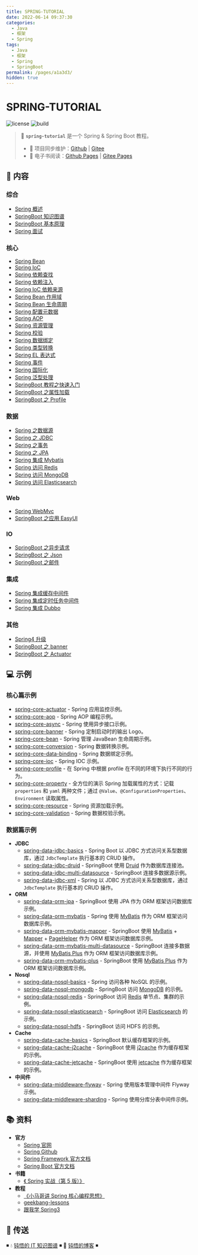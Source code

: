 ```yaml
---
title: SPRING-TUTORIAL
date: 2022-06-14 09:37:30
categories:
  - Java
  - 框架
  - Spring
tags:
  - Java
  - 框架
  - Spring
  - SpringBoot
permalink: /pages/a1a3d3/
hidden: true
---
```


# SPRING-TUTORIAL

![license](https://badgen.net/github/license/dunwu/spring-tutorial)
![build](https://travis-ci.com/dunwu/spring-tutorial.svg?branch=master)

> 🍃 **`spring-tutorial`** 是一个 Spring & Spring Boot 教程。
>
> - 🔁 项目同步维护：[Github](https://github.com/dunwu/spring-tutorial/) | [Gitee](https://gitee.com/turnon/spring-tutorial/)
> - 📖 电子书阅读：[Github Pages](https://dunwu.github.io/spring-tutorial/) | [Gitee Pages](http://turnon.gitee.io/spring-tutorial/)

## 📖 内容

### 综合

- [Spring 概述](00.Spring综合/01.Spring概述.md)
- [SpringBoot 知识图谱](00.Spring综合/21.SpringBoot知识图谱.md)
- [SpringBoot 基本原理](00.Spring综合/22.SpringBoot基本原理.md)
- [Spring 面试](00.Spring综合/99.Spring面试.md)

### 核心

- [Spring Bean](01.Spring核心/01.SpringBean.md)
- [Spring IoC](01.Spring核心/02.SpringIoC.md)
- [Spring 依赖查找](01.Spring核心/03.Spring依赖查找.md)
- [Spring 依赖注入](01.Spring核心/04.Spring依赖注入.md)
- [Spring IoC 依赖来源](01.Spring核心/05.SpringIoC依赖来源.md)
- [Spring Bean 作用域](01.Spring核心/06.SpringBean作用域.md)
- [Spring Bean 生命周期](01.Spring核心/07.SpringBean生命周期.md)
- [Spring 配置元数据](01.Spring核心/08.Spring配置元数据.md)
- [Spring AOP](01.Spring核心/10.SpringAop.md)
- [Spring 资源管理](01.Spring核心/20.Spring资源管理.md)
- [Spring 校验](01.Spring核心/21.Spring校验.md)
- [Spring 数据绑定](01.Spring核心/22.Spring数据绑定.md)
- [Spring 类型转换](01.Spring核心/23.Spring类型转换.md)
- [Spring EL 表达式](01.Spring核心/24.SpringEL.md)
- [Spring 事件](01.Spring核心/25.Spring事件.md)
- [Spring 国际化](01.Spring核心/26.Spring国际化.md)
- [Spring 泛型处理](01.Spring核心/27.Spring泛型处理.md)
- [SpringBoot 教程之快速入门](01.Spring核心/31.SpringBoot之快速入门.md)
- [SpringBoot 之属性加载](01.Spring核心/32.SpringBoot之属性加载.md)
- [SpringBoot 之 Profile](01.Spring核心/33.SpringBoot之Profile.md)

### 数据

- [Spring 之数据源](02.Spring数据/01.Spring之数据源.md)
- [Spring 之 JDBC](02.Spring数据/02.Spring之JDBC.md)
- [Spring 之事务](02.Spring数据/03.Spring之事务.md)
- [Spring 之 JPA](02.Spring数据/04.Spring之JPA.md)
- [Spring 集成 Mybatis](02.Spring数据/10.Spring集成Mybatis.md)
- [Spring 访问 Redis](02.Spring数据/21.Spring访问Redis.md)
- [Spring 访问 MongoDB](02.Spring数据/22.Spring访问MongoDB.md)
- [Spring 访问 Elasticsearch](02.Spring数据/23.Spring访问Elasticsearch.md)

### Web

- [Spring WebMvc](03.SpringWeb/01.SpringWebMvc.md)
- [SpringBoot 之应用 EasyUI](03.SpringWeb/21.SpringBoot之应用EasyUI.md)

### IO

- [SpringBoot 之异步请求](04.SpringIO/01.SpringBoot之异步请求.md)
- [SpringBoot 之 Json](04.SpringIO/02.SpringBoot之Json.md)
- [SpringBoot 之邮件](04.SpringIO/03.SpringBoot之邮件.md)

### 集成

- [Spring 集成缓存中间件](05.Spring集成/01.Spring集成缓存.md)
- [Spring 集成定时任务中间件](05.Spring集成/02.Spring集成调度器.md)
- [Spring 集成 Dubbo](05.Spring集成/03.Spring集成Dubbo.md)

### 其他

- [Spring4 升级](99.Spring其他/01.Spring4升级.md)
- [SpringBoot 之 banner](99.Spring其他/21.SpringBoot之banner.md)
- [SpringBoot 之 Actuator](99.Spring其他/22.SpringBoot之Actuator.md)

## 💻 示例

### 核心篇示例

- [spring-core-actuator](https://github.com/dunwu/spring-tutorial/tree/master/codes/core/actuator) - Spring 应用监控示例。
- [spring-core-aop](https://github.com/dunwu/spring-tutorial/tree/master/codes/core/aop) - Spring AOP 编程示例。
- [spring-core-async](https://github.com/dunwu/spring-tutorial/tree/master/codes/core/async) - Spring 使用异步接口示例。
- [spring-core-banner](https://github.com/dunwu/spring-tutorial/tree/master/codes/core/banner) - Spring 定制启动时的输出 Logo。
- [spring-core-bean](https://github.com/dunwu/spring-tutorial/tree/master/codes/core/bean) - Spring 管理 JavaBean 生命周期示例。
- [spring-core-conversion](https://github.com/dunwu/spring-tutorial/tree/master/codes/core/conversion) - Spring 数据转换示例。
- [spring-core-data-binding](https://github.com/dunwu/spring-tutorial/tree/master/codes/core/data-binding) - Spring 数据绑定示例。
- [spring-core-ioc](https://github.com/dunwu/spring-tutorial/tree/master/codes/core/ioc) - Spring IOC 示例。
- [spring-core-profile](https://github.com/dunwu/spring-tutorial/tree/master/codes/core/profile) - 在 Spring 中根据 profile 在不同的环境下执行不同的行为。
- [spring-core-property](https://github.com/dunwu/spring-tutorial/tree/master/codes/core/property) - 全方位的演示 Spring 加载属性的方式：记载 `properties` 和 `yaml` 两种文件；通过 `@Value`、`@ConfigurationProperties`、`Environment` 读取属性。
- [spring-core-resource](https://github.com/dunwu/spring-tutorial/tree/master/codes/core/resource) - Spring 资源加载示例。
- [spring-core-validation](https://github.com/dunwu/spring-tutorial/tree/master/codes/core/validation) - Spring 数据校验示例。

### 数据篇示例

- **JDBC**
  - [spring-data-jdbc-basics](https://github.com/dunwu/spring-tutorial/tree/master/codes/data/jdbc/basics) - Spring Boot 以 JDBC 方式访问关系型数据库，通过 `JdbcTemplate` 执行基本的 CRUD 操作。
  - [spring-data-jdbc-druid](https://github.com/dunwu/spring-tutorial/tree/master/codes/data/jdbc/druid) - SpringBoot 使用 [Druid](https://github.com/alibaba/druid) 作为数据库连接池。
  - [spring-data-jdbc-multi-datasource](https://github.com/dunwu/spring-tutorial/tree/master/codes/data/jdbc/multi-datasource) - SpringBoot 连接多数据源示例。
  - [spring-data-jdbc-xml](https://github.com/dunwu/spring-tutorial/tree/master/codes/data/jdbc/xml) - Spring 以 JDBC 方式访问关系型数据库，通过 `JdbcTemplate` 执行基本的 CRUD 操作。
- **ORM**
  - [spring-data-orm-jpa](https://github.com/dunwu/spring-tutorial/tree/master/codes/data/orm/jpa) - SpringBoot 使用 JPA 作为 ORM 框架访问数据库示例。
  - [spring-data-orm-mybatis](https://github.com/dunwu/spring-tutorial/tree/master/codes/data/orm/mybatis) - Spring 使用 [MyBatis](https://github.com/mybatis/mybatis-3) 作为 ORM 框架访问数据库示例。
  - [spring-data-orm-mybatis-mapper](https://github.com/dunwu/spring-tutorial/tree/master/codes/data/orm/mybatis-mapper) - SpringBoot 使用 [MyBatis](https://github.com/mybatis/mybatis-3) + [Mapper](https://github.com/abel533/Mapper) + [PageHelper](https://github.com/pagehelper/Mybatis-PageHelper) 作为 ORM 框架访问数据库示例。
  - [spring-data-orm-mybatis-multi-datasource](https://github.com/dunwu/spring-tutorial/tree/master/codes/data/orm/mybatis-multi-datasource) - SpringBoot 连接多数据源，并使用 [MyBatis Plus](https://github.com/baomidou/mybatis-plus) 作为 ORM 框架访问数据库示例。
  - [spring-data-orm-mybatis-plus](https://github.com/dunwu/spring-tutorial/tree/master/codes/data/orm/mybatis-plus) - SpringBoot 使用 [MyBatis Plus](https://github.com/baomidou/mybatis-plus) 作为 ORM 框架访问数据库示例。
- **Nosql**
  - [spring-data-nosql-basics](https://github.com/dunwu/spring-tutorial/tree/master/codes/data/nosql/basics) - Spring 访问各种 NoSQL 的示例。
  - [spring-data-nosql-mongodb](https://github.com/dunwu/spring-tutorial/tree/master/codes/data/nosql/mongodb) - SpringBoot 访问 [MongoDB](https://www.mongodb.com/) 的示例。
  - [spring-data-nosql-redis](https://github.com/dunwu/spring-tutorial/tree/master/codes/data/nosql/redis) - SpringBoot 访问 [Redis](https://redis.io/) 单节点、集群的示例。
  - [spring-data-nosql-elasticsearch](https://github.com/dunwu/spring-tutorial/tree/master/codes/data/nosql/elasticsearch) - SpringBoot 访问 [Elasticsearch](https://www.elastic.co/guide/index.html) 的示例。
  - [spring-data-nosql-hdfs](https://github.com/dunwu/spring-tutorial/tree/master/codes/data/nosql/hdfs) - SpringBoot 访问 HDFS 的示例。
- **Cache**
  - [spring-data-cache-basics](https://github.com/dunwu/spring-tutorial/tree/master/codes/data/cache/basics) - SpringBoot 默认缓存框架的示例。
  - [spring-data-cache-j2cache](https://github.com/dunwu/spring-tutorial/tree/master/codes/data/cache/j2cache) - SpringBoot 使用 [j2cache](https://gitee.com/ld/J2Cache) 作为缓存框架的示例。
  - [spring-data-cache-jetcache](https://github.com/dunwu/spring-tutorial/tree/master/codes/data/cache/jetcache) - SpringBoot 使用 [jetcache](https://github.com/alibaba/jetcache) 作为缓存框架的示例。
- **中间件**
  - [spring-data-middleware-flyway](https://github.com/dunwu/spring-tutorial/tree/master/codes/data/middleware/flyway) - Spring 使用版本管理中间件 Flyway 示例。
  - [spring-data-middleware-sharding](https://github.com/dunwu/spring-tutorial/tree/master/codes/data/middleware/sharding) - Spring 使用分库分表中间件示例。

## 📚 资料

- **官方**
  - [Spring 官网](https://spring.io/)
  - [Spring Github](https://github.com/spring-projects/spring-framework)
  - [Spring Framework 官方文档](https://docs.spring.io/spring-framework/docs/current/spring-framework-reference/index.html)
  - [Spring Boot 官方文档](https://docs.spring.io/spring-boot/docs/current/reference/html/data.html)
- **书籍**
  - [《 Spring 实战（第 5 版）》](https://book.douban.com/subject/34949443/)
- **教程**
  - [《小马哥讲 Spring 核心编程思想》](https://time.geekbang.org/course/intro/265)
  - [geekbang-lessons](https://github.com/geektime-geekbang/geekbang-lessons)
  - [跟我学 Spring3](http://jinnianshilongnian.iteye.com/blog/1482071)

## 🚪 传送

◾ 💧 [钝悟的 IT 知识图谱](https://dunwu.github.io/waterdrop/) ◾ 🎯 [钝悟的博客](https://dunwu.github.io/blog/) ◾